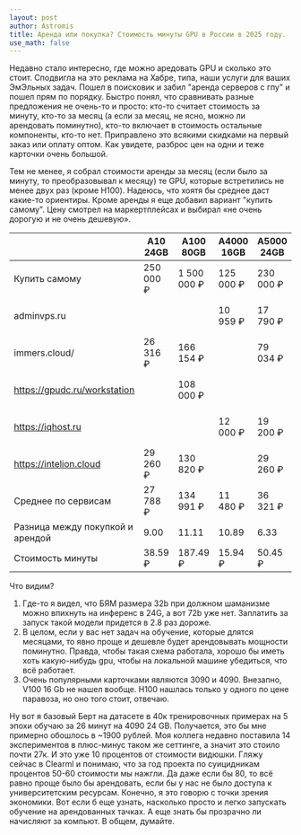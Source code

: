 ```yaml
--- 
layout: post 
author: Astromis 
title: Аренда или покупка? Стоимость минуты GPU в России в 2025 году.
use_math: false
--- 
```


Недавно стало интересно, где можно аредовать GPU и сколько это стоит. Сподвигла на это реклама на Хабре, типа, наши услуги для ваших ЭмЭльных задач. Пошел в поисковик и забил "аренда серверов с гпу" и пошел прям по порядку. Быстро понял, что сравнивать разные предложения не очень-то и просто: кто-то считает стоимость за минуту, кто-то за месяц (а если за месяц, не ясно, можно ли арендовать поминутно), кто-то включает в стоимость остальные компоненты, кто-то нет. Приправлено это всякими скидками на первый заказ или оплату оптом. Как увидете, разброс цен на одни и теже карточки очень большой.

Тем не менее, я собрал стоимости аренды за месяц (если было за минуту, то преобразовывал к месяцу) те GPU, которые встретились не менее двух раз (кроме H100). Надеюсь, что хоятя бы среднее даст какие-то ориентиры. Кроме аренды я еще добавил вариант "купить самому". Цену смотрел на маркертплейсах и выбирал «не очень дорогую и не очень дешевую». 

|                                  | A10 24GB   | A100 80GB    | A4000 16GB | A5000 24GB | 3090 24GB  | 4090 24GB  | H100 80GB    | V100 32GB  |
|----------------------------------|------------|-------------|-----------|-----------|-----------|-----------|-------------|-----------|
| Купить самому                    | 250 000 ₽ | 1 500 000 ₽ | 125 000 ₽ | 230 000 ₽ | 130 000 ₽ | 230 000 ₽ | 2 874 319 ₽ | 600 000 ₽ |
| adminvps.ru                      |           |             | 10 959 ₽  | 17 790 ₽  | 26 459 ₽  | 28 669 ₽  |             |           |
| immers.cloud/                    | 26 316 ₽  | 166 154 ₽   |           | 79 034 ₽  | 51 523 ₽  | 68 155 ₽  | 328 514 ₽   | 69 559 ₽  |
| https://gpudc.ru/workstation     |           | 108 000 ₽   |           |           | 28 800 ₽  | 79 200 ₽  |             | 43 200 ₽  |
| https://iqhost.ru                |           |             | 12 000 ₽  | 19 200 ₽  | 17 300 ₽  | 28 800 ₽  |             |           |
| https://intelion.cloud           | 29 260 ₽  | 130 820 ₽   |           | 29 260 ₽  | 39 260 ₽  |           |             |           |
| Среднее по сервисам              | 27 788 ₽  | 134 991 ₽   | 11 480 ₽  | 36 321 ₽  | 32 668 ₽  | 51 206 ₽  | 328 514 ₽   | 56 380 ₽  |
| Разница между покупкой и арендой | 9.00      | 11.11       | 10.89     | 6.33      | 3.98      | 4.49      | 8.75        | 10.64     |
| Стоимость минуты                 | 38.59 ₽   | 187.49 ₽    | 15.94 ₽   | 50.45 ₽   | 45.37 ₽   | 71.12 ₽   | 456.27 ₽    | 78.30 ₽   |

Что видим?
1. Где-то я видел, что БЯМ размера 32b при должном шаманизме можно впихнуть на инференс в 24G, а вот 72b уже нет. Заплатить за запуск такой модели придется в 2.8 раз дороже.
2. В целом, если у вас нет задач на обучение, которые длятся месяцами, то явно проще и дешевле будет арендовывать мощности поминутно. Правда, чтобы такая схема работала, хорошо бы иметь хоть какую-нибудь gpu, чтобы на локальной машине убедиться, что всё работает.
3. Очень популярными карточками являются 3090 и 4090. Внезапно, V100 16 Gb не нашел вообще. H100 нашлась только у одного по цене паравоза, но оно того стоит, отвечаю.

Ну вот я базовый Берт на датасете в 40к тренировочных примерах на 5 эпохи обучаю за 26 минут на 4090 24 GB. Получается, это бы мне примерно обошлось в ~1900 рублей. Моя коллега недавно поставила 14 экспериментов в плюс-минус таком же сеттинге, а значит это стоило почти 27к. И это уже 10 процентов от стоимости видюшки. Гляжу сейчас в Clearml и понимаю, что за год проекта по суицидникам процентов 50-60 стоимости мы нажгли. Да даже если бы 80, то всё равно проще было бы арендовать, если бы у нас не было доступа к университетским ресурсам. Конечно, я это говорю с точки зрения экономики. Вот если б еще узнать, насколько просто и легко запускать обучение на арендованных тачках. А еще знать бы прозрачно ли начисляют за компьют. В общем, думайте.
